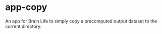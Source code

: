 # app-copy

An app for Brain Life to simply copy a precomputed output dataset to the current directory.